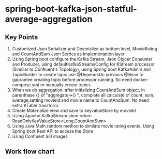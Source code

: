# spring-boot-kafka-json-statful-average-aggregation
## Key Points
1. Customized Json Serializer and Deserialize as bottom level, MovieRating and CountAndSum Json Serdes as Implementation layer
2. Using Spring boot configure the Kafka Stream, Json Objcet Consumer and Producer, using defaultKafkaStreamsConfig for KStream processor (Similiar to Confluent's Topology), using Spring boot KafkaAdmin and TopicBuilder to create topic use @DependsOn previous @Bean to gaurantee creating topic before processor running. So need docker-compose.yml or manually create topics
4. When we do aggregation, after initializing CountAndSum object, in parenthase {} of "aggregate->{} ", complete all calculate of count, sum, average,setting movieId and movie name to CountAndSum. No need extra KTable transform.
5. Create Materialize view and save to keyvalueStore by movieId
6. Using Apache KafkaStream.store return ReadOnlyKeyValueStore<Long,CountAndSum>  
7. Using Java Math.random method to similate movie rating events, Using Spring boot Rest API to access the Store
8. Using Confluent 6.0 images

## Work flow chart

